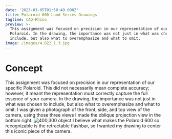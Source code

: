 ```yaml
---
date: '2023-03-05T01:50:49.000Z'
title: Polaroid 600 Land Series Drawings
tagline: CAD-Rhino
preview: >-
  This assignment was focused on precision in our representation of our specific
  Polaroid. In the drawing, the importance was not just in what was chosen to
  include, but also what to overemphasize and what to omit.
image: /images/4.022_1.3.jpg
---
```

# Concept

This assignment was focused on precision in our representation of our specific
Polaroid. This did not necessarily mean complete accuracy; however, it meant the representation must correctly capture the full essence of your camera. In the drawing, the importance was not just in what was chosen to include, but also what to overemphasize and what to omit. I was given a photograph of the front, side, and top view of the camera, using those three views I made the oblique projection view in the bottom right. 
![400,300 object](/images/4.022_1.1.JPG) 
I believe what makes the Polaroid 600 so recognizable is the retractable flashbar, so I wanted my drawing to center this iconic piece of the camera.
